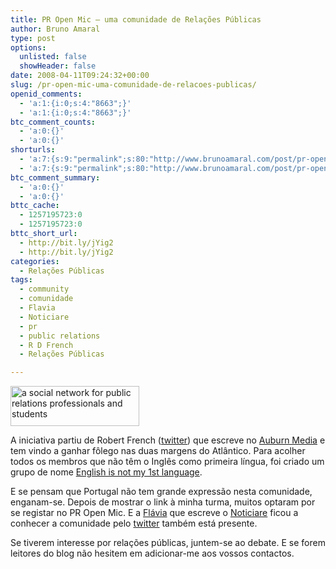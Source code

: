```yaml
---
title: PR Open Mic – uma comunidade de Relações Públicas
author: Bruno Amaral
type: post
options:
  unlisted: false
  showHeader: false
date: 2008-04-11T09:24:32+00:00
slug: /pr-open-mic-uma-comunidade-de-relacoes-publicas/
openid_comments:
  - 'a:1:{i:0;s:4:"8663";}'
  - 'a:1:{i:0;s:4:"8663";}'
btc_comment_counts:
  - 'a:0:{}'
  - 'a:0:{}'
shorturls:
  - 'a:7:{s:9:"permalink";s:80:"http://www.brunoamaral.com/post/pr-open-mic-uma-comunidade-de-relacoes-publicas/";s:7:"tinyurl";s:25:"http://tinyurl.com/cosegx";s:4:"isgd";s:17:"http://is.gd/pJUP";s:5:"bitly";s:19:"http://bit.ly/aiWvK";s:5:"snipr";s:22:"http://snipr.com/evvgc";s:5:"snurl";s:22:"http://snurl.com/evvgc";s:7:"snipurl";s:24:"http://snipurl.com/evvgc";}'
  - 'a:7:{s:9:"permalink";s:80:"http://www.brunoamaral.com/post/pr-open-mic-uma-comunidade-de-relacoes-publicas/";s:7:"tinyurl";s:25:"http://tinyurl.com/cosegx";s:4:"isgd";s:17:"http://is.gd/pJUP";s:5:"bitly";s:19:"http://bit.ly/aiWvK";s:5:"snipr";s:22:"http://snipr.com/evvgc";s:5:"snurl";s:22:"http://snurl.com/evvgc";s:7:"snipurl";s:24:"http://snipurl.com/evvgc";}'
btc_comment_summary:
  - 'a:0:{}'
  - 'a:0:{}'
bttc_cache:
  - 1257195723:0
  - 1257195723:0
bttc_short_url:
  - http://bit.ly/jYig2
  - http://bit.ly/jYig2
categories:
  - Relações Públicas
tags:
  - community
  - comunidade
  - Flavia
  - Noticiare
  - pr
  - public relations
  - R D French
  - Relações Públicas

---
```

[<img class="left size-medium wp-image-678" title="propenmic" src="/wp-content/uploads/propenmic.png" alt="a social network for public relations professionals and students" width="206" height="64" />][1]

A iniciativa partiu de Robert French ([twitter][2]) que escreve no  [Auburn Media][3] e tem vindo a ganhar fôlego nas duas margens do Atlântico. Para acolher todos os membros que não têm o Inglês como primeira língua, foi criado um grupo de nome [English is not my 1st language][4].

E se pensam que Portugal não tem grande expressão nesta comunidade, enganam-se. Depois de mostrar o link à minha turma, muitos optaram por se registar no PR Open Mic. E a [Flávia][5] que escreve o [Noticiare][5] ficou a conhecer a comunidade pelo [twitter][6] também está presente.

Se tiverem interesse por relações públicas, juntem-se ao debate. E se forem leitores do blog não hesitem em adicionar-me aos vossos contactos.

 [1]: http://www.propenmic.org/profile/Bruno
 [2]: http://www.twitter.com/rdfrench
 [3]: http://www.auburnmedia.com/wordpress/
 [4]: http://www.propenmic.org/group/englishisnotmy1stlanguage
 [5]: http://noticiare.wordpress.com/
 [6]: http://www.twitter.com